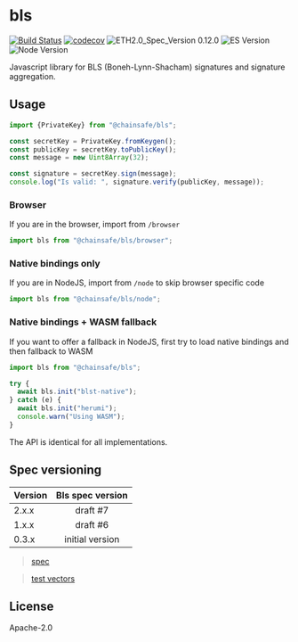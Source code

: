 # bls

[![Build Status](https://travis-ci.org/ChainSafe/lodestar.svg?branch=master)](https://travis-ci.org/ChainSafe/lodestar)
[![codecov](https://codecov.io/gh/ChainSafe/lodestar/branch/master/graph/badge.svg)](https://codecov.io/gh/ChainSafe/lodestar)
![ETH2.0_Spec_Version 0.12.0](https://img.shields.io/badge/ETH2.0_Spec_Version-0.12.0-2e86c1.svg)
![ES Version](https://img.shields.io/badge/ES-2017-yellow)
![Node Version](https://img.shields.io/badge/node-12.x-green)

Javascript library for BLS (Boneh-Lynn-Shacham) signatures and signature aggregation.

## Usage

```ts
import {PrivateKey} from "@chainsafe/bls";

const secretKey = PrivateKey.fromKeygen();
const publicKey = secretKey.toPublicKey();
const message = new Uint8Array(32);

const signature = secretKey.sign(message);
console.log("Is valid: ", signature.verify(publicKey, message));
```

### Browser

If you are in the browser, import from `/browser`

```ts
import bls from "@chainsafe/bls/browser";
```

### Native bindings only

If you are in NodeJS, import from `/node` to skip browser specific code

```ts
import bls from "@chainsafe/bls/node";
```

### Native bindings + WASM fallback

If you want to offer a fallback in NodeJS, first try to load native bindings and then fallback to WASM

```ts
import bls from "@chainsafe/bls";

try {
  await bls.init("blst-native");
} catch (e) {
  await bls.init("herumi");
  console.warn("Using WASM");
}
```

The API is identical for all implementations.

## Spec versioning

| Version | Bls spec version |
| ------- | :--------------: |
| 2.x.x   |     draft #7     |
| 1.x.x   |     draft #6     |
| 0.3.x   | initial version  |

> [spec](https://github.com/ethereum/eth2.0-specs/blob/v0.11.1/specs/phase0/beacon-chain.md#bls-signatures)

> [test vectors](https://github.com/ethereum/eth2.0-spec-tests/tree/master/tests/bls)

## License

Apache-2.0
